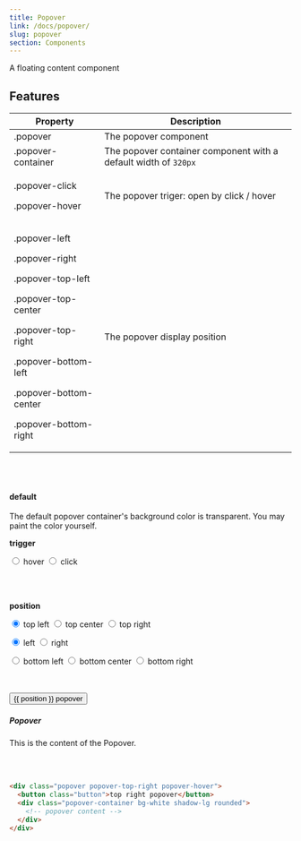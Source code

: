 ```yaml
---
title: Popover
link: /docs/popover/
slug: popover
section: Components
---
```


<script>
export default {
  data () {
    return {
      position: 'top-right',
      trigger: 'hover',
      open: false
    }
  }
}
</script>

A floating content component

## Features
<table class="ro-table-group ro-table-group-outline">
  <thead>
    <tr>
      <th>Property</th>
      <th>Description</th>
    </tr>
  </thead>
  <tbody class="align-baseline">
    <tr>
      <td>.popover</td>
      <td>
        The popover component
      </td>
    </tr>
    <tr>
      <td>.popover-container</td>
      <td>
        The popover container component with a default width of <code>320px</code>
      </td>
    </tr>
    <tr>
      <td>
        <p>.popover-click</p>
        <p>.popover-hover</p>
      </td>
      <td>
        The popover triger: open by click / hover
      </td>
    </tr>
    <tr>
      <td>
        <p>.popover-left</p>
        <p>.popover-right</p>
        <p>.popover-top-left</p>
        <p>.popover-top-center</p>
        <p>.popover-top-right</p>
        <p>.popover-bottom-left</p>
        <p>.popover-bottom-center</p>
        <p>.popover-bottom-right</p>
      </td>
      <td>
        The popover display position
      </td>
    </tr>
  </tbody>
</table>
<br>
<br>

#### default
The default popover container's background color is transparent. You may paint the color yourself.

<b>trigger</b>
<form class="radio-group flex flex-wrap">
  <label class="radio flex-1">
    <input type="radio" value="hover" v-model="trigger" name="trigger" />
    hover
  </label>
  <label class="radio flex-1"></label>
  <label class="radio flex-1">
    <input type="radio" value="click" v-model="trigger" name="trigger" />
    click
  </label>
</form>
<br>
<br>

<b>position</b>
<form class="radio-group flex flex-wrap">
  <label class="radio flex-1">
    <input type="radio" value="top-left" v-model="position" name="position" checked />
    top left
  </label>
  <label class="radio flex-1">
    <input type="radio" value="top-center" v-model="position" name="position" />
    top center
  </label>
  <label class="radio flex-1">
    <input type="radio" value="top-right" v-model="position" name="position" />
    top right
  </label>
</form>
<form class="radio-group flex flex-wrap justify-between">
  <label class="radio flex-1">
    <input type="radio" value="left" v-model="position" name="position" checked />
    left
  </label>
  <label class="radio flex-1"></label>
  <label class="radio flex-1">
    <input type="radio" value="right" v-model="position" name="position" />
    right
  </label>
</form>
<form class="radio-group flex flex-wrap">
  <label class="radio flex-1">
    <input type="radio" value="bottom-left" v-model="position" name="position" />
    bottom left
  </label>
  <label class="radio flex-1">
    <input type="radio" value="bottom-center" v-model="position" name="position" />
    bottom center
  </label>
  <label class="radio flex-1">
    <input type="radio" value="bottom-right" v-model="position" name="position" />
    bottom right
  </label>
</form>
<br>
<br>

<div class="flex justify-center">
  <div
    class="popover"
    :class="[
      `popover-${position}`,
      `popover-${trigger}`,
      `${trigger == 'click' && open ? 'open' : '' }`
    ]">
    <button class="button text-gray-700 bg-gray-300" @click="open = !open">{{ position }} popover</button>
    <div class="popover-container bg-white shadow-lg rounded">
      <div class="p-4 text-left">
        <h5>Popover</h5>
        <div class="divider"></div>
        <p class="mt-4">
          This is the content of the Popover.
        </p>
      </div>
    </div>
  </div>
</div>
<br>
<br>

```html {}
<div class="popover popover-top-right popover-hover">
  <button class="button">top right popover</button>
  <div class="popover-container bg-white shadow-lg rounded">
    <!-- popover content -->
  </div>
</div>
```